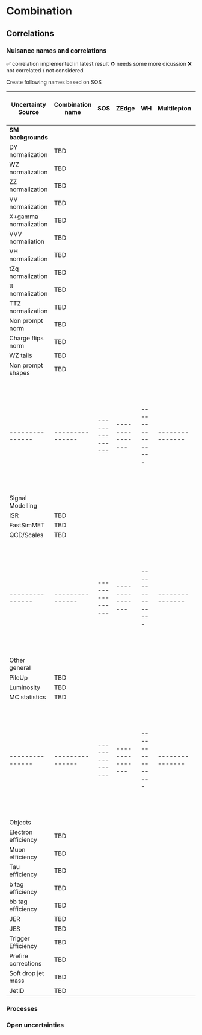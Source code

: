 # Combination

## Correlations

### Nuisance names and correlations

:white_check_mark: correlation implemented in latest result
:recycle: needs some more dicussion
:x: not correlated / not considered

Create following names based on SOS

|	Uncertainty Source	|	Combination name	|	SOS	|	ZEdge	|	WH	|	Multilepton	|	4b	|	hadronic WX (SUS-21-002)	|	Comment	|	Correlation implemented	|
|	---------------	|	---------------	|	---------------	|	---------------	|	---------------	|	---------------	|		---------------|		---------------|	---------------	|	---------------	|
|	**SM backgrounds** <td colspan=8> 	
|	DY normalization	|	TBD	|		|		|		|		|		|		|		|		|
|	WZ normalization	|	TBD	|		|		|		|		|		|		|		|		|
|	ZZ normalization	|	TBD	|		|		|		|		|		|		|		|		|
|	VV normalization	|	TBD	|		|		|		|		|		|		|		|		|
|	X+gamma normalization	|	TBD	|		|		|		|		|		|		|		|		|
|	VVV normaliation	|	TBD	|		|		|		|		|		|		|		|		|
|	VH normalization	|	TBD	|		|		|		|		|		|		|		|		|
|	tZq normalization	|	TBD	|		|		|		|		|		|		|		|		|
|	tt normalization	|	TBD	|		|		|		|		|		|		|		|		|
|	TTZ normalization	|	TBD	|		|		|		|		|		|		|		|		|
|	Non prompt norm	|	TBD	|		|		|		|		|		|		|		|		|
|	Charge flips norm	|	TBD	|		|		|		|		|		|		|		|		|
|	WZ tails	|	TBD	|		|		|		|		|		|		|		|		|
|	Non prompt shapes	|	TBD	|		|		|		|		|		|		|		|		|
|	---------------	|	---------------	|	---------------	|	---------------	|	---------------	|	---------------	|		---------------|		---------------|	---------------	|	---------------	|
|	Signal Modelling	|		|		|		|		|		|		|		|		|		|
|	ISR	|	TBD	|		|		|		|		|		|		|		|		|
|	FastSimMET	|	TBD	|		|		|		|		|		|		|		|		|
|	QCD/Scales	|	TBD	|		|		|		|		|		|		|		|		|
|	---------------	|	---------------	|	---------------	|	---------------	|	---------------	|	---------------	|		---------------|		---------------|	---------------	|	---------------	|
|	Other general	|		|		|		|		|		|		|		|		|		|
|	PileUp	|	TBD	|		|		|		|		|		|		|		|		|
|	Luminosity	|	TBD	|		|		|		|		|		|		|		|		|
|	MC statistics	|	TBD	|		|		|		|		|		|		|		|		|
|	---------------	|	---------------	|	---------------	|	---------------	|	---------------	|	---------------	|		---------------|		---------------|	---------------	|	---------------	|	|
|	Objects	|		|		|		|		|		|		|		|		|		|
|	Electron efficiency	|	TBD	|		|		|		|		|		|		|		|		|
|	Muon efficiency	|	TBD	|		|		|		|		|		|		|		|		|
|	Tau efficiency	|	TBD	|		|		|		|		|		|		|		|		|
|	b tag efficiency	|	TBD	|		|		|		|		|		|		|		|		|
|	bb tag efficiency	|	TBD	|		|		|		|		|		|		|		|		|
|	JER	|	TBD	|		|		|		|		|		|		|		|		|
|	JES	|	TBD	|		|		|		|		|		|		|		|		|
|	Trigger Efficiency	|	TBD	|		|		|		|		|		|		|		|		|
|	Prefire corrections	|	TBD	|		|		|		|		|		|		|		|		|
|	Soft drop jet mass	|	TBD	|		|		|		|		|		|		|		|		|
|	JetID	|	TBD	|		|		|		|		|		|		|		|		|

### Processes

### Open uncertainties
